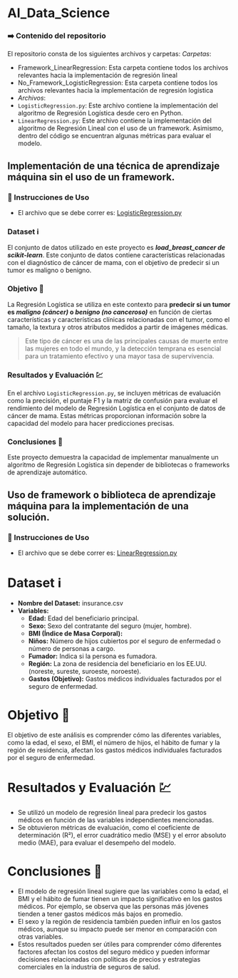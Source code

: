 # AI_Data_Science

### :arrow_right: Contenido del repositorio 
El repositorio consta de los siguientes archivos y carpetas:
_Carpetas_:
- Framework_LinearRegression: Esta carpeta contiene todos los archivos relevantes hacia la implementación de regresión lineal
- No_Framework_LogisticRegression: Esta carpeta contiene todos los archivos relevantes hacia la implementación de regresión logistica
- _Archivos_: 
- `LogisticRegression.py`: Este archivo contiene la implementación del algoritmo de Regresión Logística desde cero en Python.
- `LinearRegression.py`: Este archivo contiene la implementación del algoritmo de Regresión Lineal con el uso de un framework. Asimismo, dentro del código se encuentran algunas métricas para evaluar el modelo.

## **Implementación de una técnica de aprendizaje máquina sin el uso de un framework.**

### :ledger: Instrucciones de Uso 
- El archivo que se debe correr es: [LogisticRegression.py](LogisticRegression.py)

### Dataset :information_source:
El conjunto de datos utilizado en este proyecto es ***load_breast_cancer de scikit-learn***. Este conjunto de datos contiene características relacionadas con el diagnóstico de cáncer de mama, con el objetivo de predecir si un tumor es maligno o benigno.

### Objetivo :dart:
La Regresión Logística se utiliza en este contexto para **predecir si un tumor es _maligno (cáncer)_ o _benigno (no canceroso)_** en función de ciertas características y características clínicas relacionadas con el tumor, como el tamaño, la textura y otros atributos medidos a partir de imágenes médicas. 

> Este tipo de cáncer es una de las principales causas de muerte entre las mujeres en todo el mundo, y la detección temprana es esencial para un tratamiento efectivo y una mayor tasa de supervivencia.

### Resultados y Evaluación :chart: 
En el archivo `LogisticRegression.py`, se incluyen métricas de evaluación como la precisión, el puntaje F1 y la matriz de confusión para evaluar el rendimiento del modelo de Regresión Logística en el conjunto de datos de cáncer de mama. Estas métricas proporcionan información sobre la capacidad del modelo para hacer predicciones precisas.

### Conclusiones :triangular_flag_on_post:
Este proyecto demuestra la capacidad de implementar manualmente un algoritmo de Regresión Logística sin depender de bibliotecas o frameworks de aprendizaje automático. 

## Uso de framework o biblioteca de aprendizaje máquina para la implementación de una solución.
### :ledger: Instrucciones de Uso 
- El archivo que se debe correr es: [LinearRegression.py](LinearRegression.py)

# Dataset :information_source:
- **Nombre del Dataset:** insurance.csv
- **Variables:**
  - **Edad:** Edad del beneficiario principal.
  - **Sexo:** Sexo del contratante del seguro (mujer, hombre).
  - **BMI (Índice de Masa Corporal):** 
  - **Niños:** Número de hijos cubiertos por el seguro de enfermedad o número de personas a cargo.
  - **Fumador:** Indica si la persona es fumadora.
  - **Región:** La zona de residencia del beneficiario en los EE.UU. (noreste, sureste, suroeste, noroeste).
  - **Gastos (Objetivo):** Gastos médicos individuales facturados por el seguro de enfermedad.

# Objetivo :dart:
El objetivo de este análisis es comprender cómo las diferentes variables, como la edad, el sexo, el BMI, el número de hijos, el hábito de fumar y la región de residencia, afectan los gastos médicos individuales facturados por el seguro de enfermedad.

# Resultados y Evaluación :chart:
- Se utilizó un modelo de regresión lineal para predecir los gastos médicos en función de las variables independientes mencionadas.
- Se obtuvieron métricas de evaluación, como el coeficiente de determinación (R²), el error cuadrático medio (MSE) y el error absoluto medio (MAE), para evaluar el desempeño del modelo.

# Conclusiones :triangular_flag_on_post:
- El modelo de regresión lineal sugiere que las variables como la edad, el BMI y el hábito de fumar tienen un impacto significativo en los gastos médicos. Por ejemplo, se observa que las personas más jóvenes tienden a tener gastos médicos más bajos en promedio.
- El sexo y la región de residencia también pueden influir en los gastos médicos, aunque su impacto puede ser menor en comparación con otras variables.
- Estos resultados pueden ser útiles para comprender cómo diferentes factores afectan los costos del seguro médico y pueden informar decisiones relacionadas con políticas de precios y estrategias comerciales en la industria de seguros de salud.






